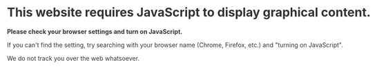 ```yaml
---
title: 捐赠
date: 2017-02-01 00:00:01
tags:
---
```


我们的节目以免费形式向所有听众发布，如果您喜欢我们的节目并希望我们一直做下去， 推荐您为我们捐款。
<form action="https://www.paypal.com/cgi-bin/webscr" method="post" target="_top"><input type="hidden" name="cmd" value="_s-xclick"><input type="hidden" name="hosted_button_id" value="V6RR8B22JDAJN"><table><tr><td><input type="hidden" name="on0" value="感谢您对《科技聚变 (TechFusion)》的支持。">感谢您对《科技聚变 (TechFusion)》的支持。</td></tr><tr><td><select name="os0" style="height: 32px; padding: 5px;margin: 5px 0;background: #FFFFFF;border-radius: 5px 5px 5px 5px;"><option value="约合人民币¥7     -">约合人民币¥7     - $ 1.00 USD</option><option value="约合人民币¥35   -">约合人民币¥35   - $ 5.00 USD</option><option value="约合人民币¥70   -">约合人民币¥70   - $ 10.00 USD</option><option value="约合人民币¥350 -">约合人民币¥350 - $ 50.00 USD</option><option value="约合人民币¥700">约合人民币¥700 $ 100.00 USD</option></select></td></tr></table><input type="hidden" name="currency_code" value="USD"><input type="image" src="https://techfusionfm.com/images/donate.svg" border="0" name="submit" style="width:100px" alt="PayPal——最安全便捷的在线支付方式！"><img alt="" border="0" src="https://www.paypalobjects.com/zh_XC/i/scr/pixel.gif" width="1" height="1"></form>
- 我们推荐您在选择好想要的价格之后为我们在下一页面的**「说明」**一栏为我们留言。
- 如果列表里没有您想要的价格，您可以选择 $1 然后在**下一个页面自**定义数量（例如「**价格：$1，数量：20」，就是 $20**。）
- 如果您没有PayPal 账号，您可以在选择数量和留言之后选择**「使用借记卡或信用卡付款」**。
- 我们会每月两次将每笔捐赠的留言、时间、金额以匿名的形式发布。

其他问题请发邮件到 hi@TechFusionFM.com。

<noscript>
<style type="text/css">
body {
overflow: hidden;
}
.noscript-overlay {
background-color: white;
bottom: 0;
left: 0;
position: absolute;
top: 0;
right: 0;
z-index: 2000;
}
.noscript-text {
margin: 50px 50px;
}
.noscript-font{
color: #333;
}
</style>
<div class="noscript-overlay">
<div class="noscript-text">
<h1 class="noscript-font">
This website requires JavaScript to display graphical content.
</h1>
<p class="noscript-font"><strong>Please check your browser settings and turn on JavaScript.</strong></p>
<p class="noscript-font">If you can't find the setting, try searching with your browser name (Chrome, Firefox, etc.) and "turning on JavaScript".</p>
<p class="noscript-font">We do not track you over the web whatsoever.</p>
</div>
</div>
</noscript>
